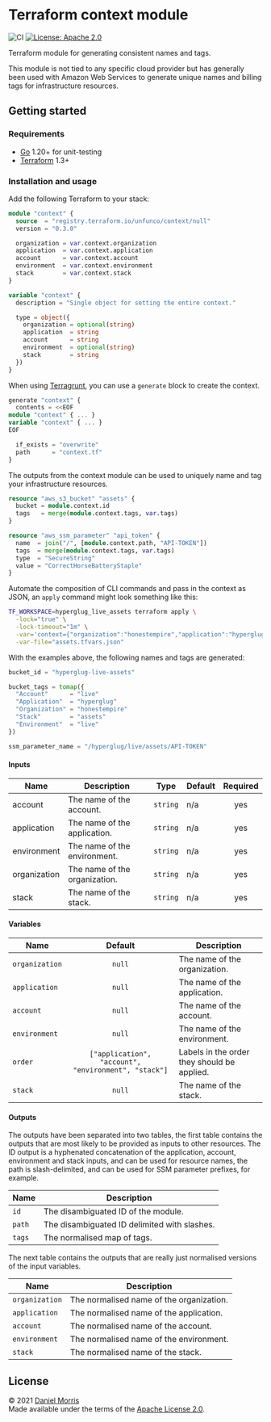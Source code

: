 # Terraform context module

![CI](https://github.com/unfunco/terraform-null-context/actions/workflows/ci.yaml/badge.svg)
[![License: Apache 2.0](https://img.shields.io/badge/License-Apache_2.0-purple.svg)](https://opensource.org/licenses/Apache-2.0)

Terraform module for generating consistent names and tags.

This module is not tied to any specific cloud provider but has generally been
used with Amazon Web Services to generate unique names and billing tags for
infrastructure resources.

## Getting started

### Requirements

- [Go] 1.20+ for unit-testing
- [Terraform] 1.3+

### Installation and usage

Add the following Terraform to your stack:

```terraform
module "context" {
  source  = "registry.terraform.io/unfunco/context/null"
  version = "0.3.0"

  organization = var.context.organization
  application  = var.context.application
  account      = var.context.account
  environment  = var.context.environment
  stack        = var.context.stack
}

variable "context" {
  description = "Single object for setting the entire context."

  type = object({
    organization = optional(string)
    application  = string
    account      = string
    environment  = optional(string)
    stack        = string
  })
}
```

When using [Terragrunt], you can use a `generate` block to create the context.

```terraform
generate "context" {
  contents = <<EOF
module "context" { ... }
variable "context" { ... }
EOF

  if_exists = "overwrite"
  path      = "context.tf"
}
```

The outputs from the context module can be used to uniquely name and tag your
infrastructure resources.

```terraform
resource "aws_s3_bucket" "assets" {
  bucket = module.context.id
  tags   = merge(module.context.tags, var.tags)
}

resource "aws_ssm_parameter" "api_token" {
  name  = join("/", [module.context.path, "API-TOKEN"])
  tags  = merge(module.context.tags, var.tags)
  type  = "SecureString"
  value = "CorrectHorseBatteryStaple"
}
```

Automate the composition of CLI commands and pass in the context as JSON,
an `apply` command might look something like this:

```bash
TF_WORKSPACE=hyperglug_live_assets terraform apply \
  -lock="true" \
  -lock-timeout="1m" \
  -var='context={"organization":"honestempire","application":"hyperglug","account":"live","environment":"live","stack":"assets"}' \
  -var-file="assets.tfvars.json"
```

With the examples above, the following names and tags are generated:

```terraform
bucket_id = "hyperglug-live-assets"

bucket_tags = tomap({
  "Account"      = "live"
  "Application"  = "hyperglug"
  "Organization" = "honestempire"
  "Stack"        = "assets"
  "Environment"  = "live"
})

ssm_parameter_name = "/hyperglug/live/assets/API-TOKEN"
```

<!-- BEGIN_TF_DOCS -->

#### Inputs

| Name         | Description                   | Type     | Default | Required |
| ------------ | ----------------------------- | -------- | ------- | :------: |
| account      | The name of the account.      | `string` | n/a     |   yes    |
| application  | The name of the application.  | `string` | n/a     |   yes    |
| environment  | The name of the environment.  | `string` | n/a     |   yes    |
| organization | The name of the organization. | `string` | n/a     |   yes    |
| stack        | The name of the stack.        | `string` | n/a     |   yes    |

<!-- END_TF_DOCS -->

#### Variables

| Name           |                       Default                        | Description                                 |
| -------------- | :--------------------------------------------------: | ------------------------------------------- |
| `organization` |                        `null`                        | The name of the organization.               |
| `application`  |                        `null`                        | The name of the application.                |
| `account`      |                        `null`                        | The name of the account.                    |
| `environment`  |                        `null`                        | The name of the environment.                |
| `order`        | `["application", "account", "environment", "stack"]` | Labels in the order they should be applied. |
| `stack`        |                        `null`                        | The name of the stack.                      |

#### Outputs

The outputs have been separated into two tables, the first table contains the
outputs that are most likely to be provided as inputs to other resources. The ID
output is a hyphenated concatenation of the application, account, environment
and stack inputs, and can be used for resource names, the path is
slash-delimited, and can be used for SSM parameter prefixes, for example.

| Name   | Description                                  |
| ------ | -------------------------------------------- |
| `id`   | The disambiguated ID of the module.          |
| `path` | The disambiguated ID delimited with slashes. |
| `tags` | The normalised map of tags.                  |

The next table contains the outputs that are really just normalised versions of
the input variables.

| Name           | Description                              |
| -------------- | ---------------------------------------- |
| `organization` | The normalised name of the organization. |
| `application`  | The normalised name of the application.  |
| `account`      | The normalised name of the account.      |
| `environment`  | The normalised name of the environment.  |
| `stack`        | The normalised name of the stack.        |

## License

© 2021 [Daniel Morris]\
Made available under the terms of the [Apache License 2.0](LICENSE.md).

[daniel morris]: https://unfun.co
[go]: https://go.dev
[honest empire ltd]: https://www.honestempire.com
[terraform]: https://www.terraform.io
[terragrunt]: https://terragrunt.gruntwork.io
